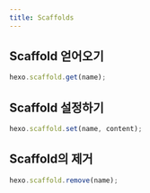 ```yaml
---
title: Scaffolds
---
```

## Scaffold 얻어오기

``` js
hexo.scaffold.get(name);
```

## Scaffold 설정하기

``` js
hexo.scaffold.set(name, content);
```

## Scaffold의 제거

``` js
hexo.scaffold.remove(name);
```

